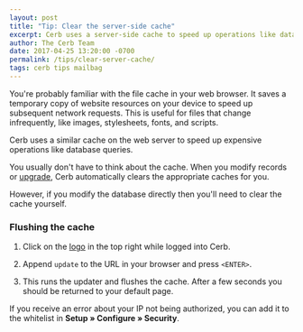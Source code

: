 ```yaml
---
layout: post
title: "Tip: Clear the server-side cache"
excerpt: Cerb uses a server-side cache to speed up operations like database queries. If you modify the database directly then you need to flush the cache.
author: The Cerb Team
date: 2017-04-25 13:20:00 -0700
permalink: /tips/clear-server-cache/
tags: cerb tips mailbag
---
```


You're probably familiar with the file cache in your web browser. It saves a temporary copy of website resources on your device to speed up subsequent network requests.  This is useful for files that change infrequently, like images, stylesheets, fonts, and scripts.

Cerb uses a similar cache on the web server to speed up expensive operations like database queries.

You usually don't have to think about the cache.  When you modify records or [upgrade](/docs/upgrading/), Cerb automatically clears the appropriate caches for you.

However, if you modify the database directly then you'll need to clear the cache yourself.

### Flushing the cache

1. Click on the [logo](/docs/navigation/#logo) in the top right while logged into Cerb.

1. Append `update` to the URL in your browser and press `<ENTER>`.

1. This runs the updater and flushes the cache.  After a few seconds you should be returned to your default page.

<div class="cerb-box note"><p>
If you receive an error about your IP not being authorized, you can add it to the whitelist in <b>Setup &raquo; Configure &raquo; Security</b>.
</p></div>

